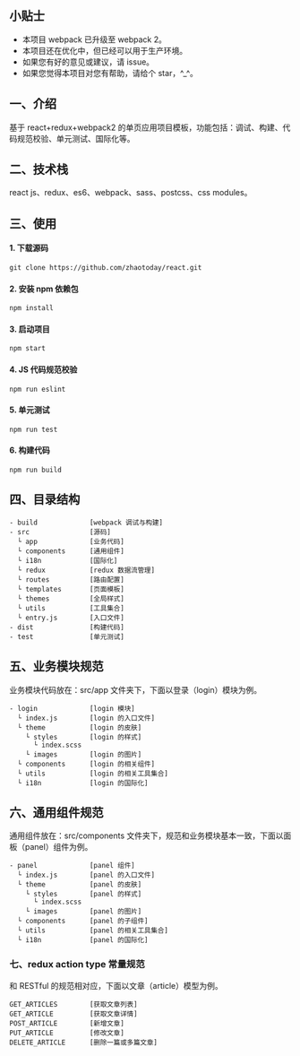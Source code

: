 ## 小贴士
- 本项目 webpack 已升级至 webpack 2。
- 本项目还在优化中，但已经可以用于生产环境。
- 如果您有好的意见或建议，请 issue。
- 如果您觉得本项目对您有帮助，请给个 star，^_^。

## 一、介绍
基于 react+redux+webpack2 的单页应用项目模板，功能包括：调试、构建、代码规范校验、单元测试、国际化等。

## 二、技术栈
react js、redux、es6、webpack、sass、postcss、css modules。

## 三、使用
#### 1. 下载源码
```
git clone https://github.com/zhaotoday/react.git
```
#### 2. 安装 npm 依赖包
```
npm install
```
#### 3. 启动项目
```
npm start
```
#### 4. JS 代码规范校验
```
npm run eslint
```
#### 5. 单元测试
```
npm run test
```
#### 6. 构建代码
```
npm run build
```

## 四、目录结构
```
- build             [webpack 调试与构建]
- src               [源码]
  └ app             [业务代码]
  └ components      [通用组件]
  └ i18n            [国际化]
  └ redux           [redux 数据流管理]
  └ routes          [路由配置]
  └ templates       [页面模板]
  └ themes          [全局样式]
  └ utils           [工具集合]
  └ entry.js        [入口文件]
- dist              [构建代码]
- test              [单元测试]
```

## 五、业务模块规范
业务模块代码放在：src/app 文件夹下，下面以登录（login）模块为例。

```
- login             [login 模块]
  └ index.js        [login 的入口文件]
  └ theme           [login 的皮肤]
    └ styles        [login 的样式]
      └ index.scss
    └ images        [login 的图片]
  └ components      [login 的相关组件]
  └ utils           [login 的相关工具集合]
  └ i18n            [login 的国际化]
```
## 六、通用组件规范
通用组件放在：src/components 文件夹下，规范和业务模块基本一致，下面以面板（panel）组件为例。
```
- panel             [panel 组件]
  └ index.js        [panel 的入口文件]
  └ theme           [panel 的皮肤]
    └ styles        [panel 的样式]
      └ index.scss
    └ images        [panel 的图片]
  └ components      [panel 的子组件]
  └ utils           [panel 的相关工具集合]
  └ i18n            [panel 的国际化]  
```
### 七、redux action type 常量规范
和 RESTful 的规范相对应，下面以文章（article）模型为例。
```
GET_ARTICLES        [获取文章列表]
GET_ARTICLE         [获取文章详情]
POST_ARTICLE        [新增文章]
PUT_ARTICLE         [修改文章]
DELETE_ARTICLE      [删除一篇或多篇文章]
```
